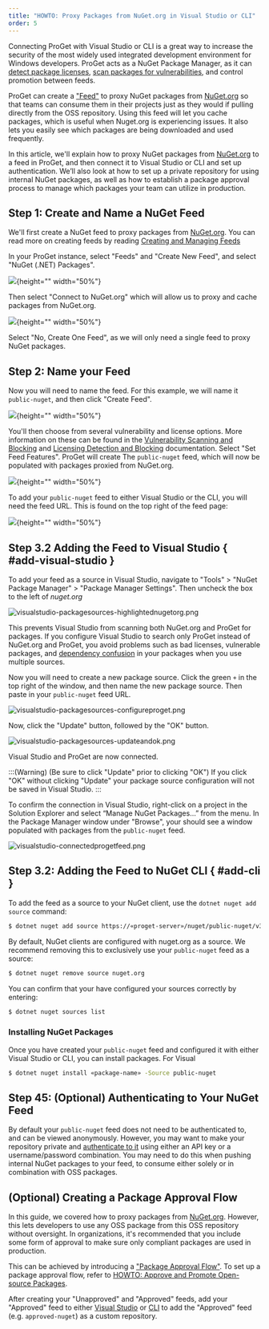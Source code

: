 ```yaml
---
title: "HOWTO: Proxy Packages from NuGet.org in Visual Studio or CLI"
order: 5
---
```


Connecting ProGet with Visual Studio or CLI is a great way to increase the security of the most widely used integrated development environment for Windows developers. ProGet acts as a NuGet Package Manager, as it can [detect package licenses](https://docs.inedo.com/docs/proget/sca/licenses), [scan packages for vulnerabilities](/docs/proget/sca/vulnerabilities), and control promotion between feeds.

ProGet can create a ["Feed"](/docs/proget/feeds/feed-overview) to proxy NuGet packages from [NuGet.org](https://www.nuget.org/) so that teams can consume them in their projects just as they would if pulling directly from the OSS repository. Using this feed will let you cache packages, which is useful when Nuget.org is experiencing issues. It also lets you easily see which packages are being downloaded and used frequently.

In this article, we'll explain how to proxy NuGet packages from [NuGet.org](https://www.nuget.org/) to a feed in ProGet, and then connect it to Visual Studio or CLI and set up authentication. We’ll also look at how to set up a private repository for using internal NuGet packages, as well as how to establish a package approval process to manage which packages your team can utilize in production.

## Step 1: Create and Name a NuGet Feed

We'll first create a NuGet feed to proxy packages from [NuGet.org](https://www.nuget.org/). You can read more on creating feeds by reading [Creating and Managing Feeds](/docs/proget/feeds/feed-overview#creating-and-managing-feeds)

In your ProGet instance, select "Feeds" and "Create New Feed", and select "NuGet (.NET) Packages".

![](/resources/docs/proget-newfeed-nugetselect.png){height="" width="50%"}

Then select "Connect to NuGet.org" which will allow us to proxy and cache packages from NuGet.org.

![](/resources/docs/proget-nuget-connecttoorg.png){height="" width="50%"}

Select "No, Create One Feed", as we will only need a single feed to proxy NuGet packages. 

## Step 2: Name your Feed

Now you will need to name the feed. For this example, we will name it `public-nuget`, and then click "Create Feed".

![](/resources/docs/proget-nuget-onefeedname.png){height="" width="50%"}

You'll then choose from several vulnerability and license options. More information on these can be found in the [Vulnerability Scanning and Blocking](/docs/proget/sca/vulnerabilities) and [Licensing Detection and Blocking](https://docs.inedo.com/docs/proget/sca/licenses) documentation. Select "Set Feed Features". ProGet will create The `public-nuget` feed, which will now be populated with packages proxied from NuGet.org.

![](/resources/docs/proget-publicnuget-feed.png){height="" width="50%"}

To add your `public-nuget` feed to either Visual Studio or the CLI, you will need the feed URL. This is found on the top right of the feed page:

![](/resources/docs/proget-nuget-public-url){height="" width="50%"}

## Step 3.2 Adding the Feed to Visual Studio { #add-visual-studio }

To add your feed as a source in Visual Studio, navigate to "Tools" > "NuGet Package Manager" > "Package Manager Settings". Then uncheck the box to the left of *nuget.org*

![visualstudio-packagesources-highlightednugetorg.png](/resources/docs/visualstudio-packagesources-highlightednugetorg.png)

This prevents Visual Studio from scanning both NuGet.org and ProGet for packages. If you configure Visual Studio to search only ProGet instead of NuGet.org and ProGet, you avoid problems such as bad licenses, vulnerable packages, and [dependency confusion](https://blog.inedo.com/software-supply-chain-security/three-things) in your packages when you use multiple sources.

Now you will need to create a new package source. Click the green `+` in the top right of the window, and then name the new package source. Then paste in your `public-nuget` feed URL.

![visualstudio-packagesources-configureproget.png](/resources/docs/visualstudio-packagesources-configureproget.png)

Now, click the "Update" button, followed by the "OK" button.

![visualstudio-packagesources-updateandok.png](/resources/docs/visualstudio-packagesources-updateandok.png)

Visual Studio and ProGet are now connected.

:::(Warning) (Be sure to click "Update" prior to clicking "OK")
If you click "OK" without clicking "Update" your package source configuration will not be saved in Visual Studio.
:::

To confirm the connection in Visual Studio, right-click on a project in the Solution Explorer and select “Manage NuGet Packages…” from the menu. In the Package Manager window under "Browse", your should see a window populated with packages from the `public-nuget` feed.

![visualstudio-connectedprogetfeed.png](/resources/docs/visualstudio-connectedprogetfeed.png)


## Step 3.2: Adding the Feed to NuGet CLI { #add-cli }

To add the feed as a source to your NuGet client, use the `dotnet nuget add source` command:

```bash
$ dotnet nuget add source https://«proget-server»/nuget/public-nuget/v3/index.json --name public-nuget
```

By default, NuGet clients are configured with nuget.org as a source. We recommend removing this to exclusively use your `public-nuget` feed as a source:

```bash
$ dotnet nuget remove source nuget.org
```

You can confirm that your have configured your sources correctly by entering:

```bash
$ dotnet nuget sources list
```

### Installing NuGet Packages

Once you have created your `public-nuget` feed and configured it with either Visual Studio or CLI, you can install packages. For Visual 

```bash
$ dotnet nuget install «package-name» -Source public-nuget
```

## Step 45: (Optional) Authenticating to Your NuGet Feed

By default your `public-nuget` feed does not need to be authenticated to, and can be viewed anonymously. However, you may want to make your repository private and [authenticate to it](/docs/proget/feeds/nuget#authenticating-to-nuget-feeds) using either an API key or a username/password combination. You may need to do this when pushing internal NuGet packages to your feed, to consume either solely or in combination with OSS packages. 

## (Optional) Creating a Package Approval Flow

In this guide, we covered how to proxy packages from [NuGet.org](https://www.nuget.org/). However, this lets developers to use any OSS package from this OSS repository without oversight. In organizations, it's recommended that you include some form of approval to make sure only compliant packages are used in production. 

This can be achieved by introducing a ["Package Approval Flow"](/docs/proget/packages/package-promotion). To set up a package approval flow, refer to [HOWTO: Approve and Promote Open-source Packages](/docs/proget/packages/package-promotion/proget-howto-promote-packages). 

After creating your "Unapproved" and "Approved" feeds, add your "Approved" feed to either [Visual Studio](#add-visual-studio) or [CLI](#add-cli) to add the "Approved" feed (e.g. `approved-nuget`) as a custom repository.
